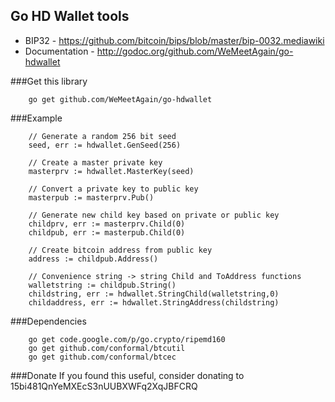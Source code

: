 Go HD Wallet tools
------------------

 - BIP32 - https://github.com/bitcoin/bips/blob/master/bip-0032.mediawiki
 - Documentation - http://godoc.org/github.com/WeMeetAgain/go-hdwallet

###Get this library

        go get github.com/WeMeetAgain/go-hdwallet

###Example

        // Generate a random 256 bit seed
        seed, err := hdwallet.GenSeed(256)
        
        // Create a master private key
        masterprv := hdwallet.MasterKey(seed)
        
        // Convert a private key to public key
        masterpub := masterprv.Pub()
        
        // Generate new child key based on private or public key
        childprv, err := masterprv.Child(0)
        childpub, err := masterpub.Child(0)
        
        // Create bitcoin address from public key
        address := childpub.Address()

        // Convenience string -> string Child and ToAddress functions
        walletstring := childpub.String()
        childstring, err := hdwallet.StringChild(walletstring,0)
        childaddress, err := hdwallet.StringAddress(childstring)

###Dependencies

        go get code.google.com/p/go.crypto/ripemd160
        go get github.com/conformal/btcutil
        go get github.com/conformal/btcec

###Donate
If you found this useful, consider donating to 15bi481QnYeMXEcS3nUUBXWFq2XqJBFCRQ
